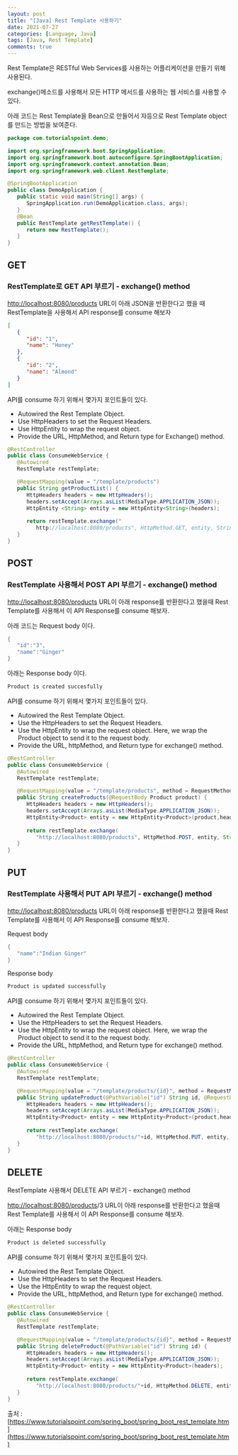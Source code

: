 ```yaml
---
layout: post
title: "[Java] Rest Template 사용하기"
date: 2021-07-27
categories: [Language, Java]
tags: [Java, Rest Template]
comments: true
---
```

Rest Template은 RESTful Web Services를 사용하는 어플리케이션을 만들기 위해 사용된다. 

exchange()메소드를 사용해서 모든 HTTP 메서드를 사용하는 웹 서비스를 사용할 수 있다. 

아래 코드는 Rest Template을 Bean으로 만들어서 자등으로 Rest Template object를 만드는 방법을 보여준다. 

```java
package com.tutorialspoint.demo;

import org.springframework.boot.SpringApplication;
import org.springframework.boot.autoconfigure.SpringBootApplication;
import org.springframework.context.annotation.Bean;
import org.springframework.web.client.RestTemplate;

@SpringBootApplication
public class DemoApplication {
   public static void main(String[] args) {
      SpringApplication.run(DemoApplication.class, args);
   }
   @Bean
   public RestTemplate getRestTemplate() {
      return new RestTemplate();
   }
}
```

## GET

### RestTemplate로 GET API 부르기 - exchange() method

[http://localhost:8080/products](http://localhost:8080/products) URL이 아래 JSON을 반환한다고 했을 때 RestTemplate을 사용해서 API response를 consume 해보자 

```json
[
   {
      "id": "1",
      "name": "Honey"
   },
   {
      "id": "2",
      "name": "Almond"
   }
]
```

API를 consume 하기 위해서 몇가지 포인트들이 있다. 

- Autowired the Rest Template Object.
- Use HttpHeaders to set the Request Headers.
- Use HttpEntity to wrap the request object.
- Provide the URL, HttpMethod, and Return type for Exchange() method.

```java
@RestController
public class ConsumeWebService {
   @Autowired
   RestTemplate restTemplate;

   @RequestMapping(value = "/template/products")
   public String getProductList() {
      HttpHeaders headers = new HttpHeaders();
      headers.setAccept(Arrays.asList(MediaType.APPLICATION_JSON));
      HttpEntity <String> entity = new HttpEntity<String>(headers);
      
      return restTemplate.exchange("
         http://localhost:8080/products", HttpMethod.GET, entity, String.class).getBody();
   }
}
```

## POST

### RestTemplate 사용해서 POST API 부르기 - exchange() method

[http://localhost:8080/products](http://localhost:8080/products) URL이 아래 response를 반환한다고 했을때 Rest Template를 사용해서 이 API Response를 consume 해보자. 

아래 코드는 Request body 이다. 

```java
{
   "id":"3",
   "name":"Ginger"
}
```

아래는 Response body 이다. 

```java
Product is created succesfully
```

API를 consume 하기 위해서 몇가지 포인트들이 있다. 

- Autowired the Rest Template Object.
- Use the HttpHeaders to set the Request Headers.
- Use the HttpEntity to wrap the request object. Here, we wrap the Product object to send it to the request body.
- Provide the URL, httpMethod, and Return type for exchange() method.

```java
@RestController
public class ConsumeWebService {
   @Autowired
   RestTemplate restTemplate;

   @RequestMapping(value = "/template/products", method = RequestMethod.POST)
   public String createProducts(@RequestBody Product product) {
      HttpHeaders headers = new HttpHeaders();
      headers.setAccept(Arrays.asList(MediaType.APPLICATION_JSON));
      HttpEntity<Product> entity = new HttpEntity<Product>(product,headers);
      
      return restTemplate.exchange(
         "http://localhost:8080/products", HttpMethod.POST, entity, String.class).getBody();
   }
}
```

## PUT

### RestTemplate 사용해서 PUT API 부르기 - exchange() method

[http://localhost:8080/products](http://localhost:8080/products) URL이 아래 response를 반환한다고 했을때 Rest Template를 사용해서 이 API Response를 consume 해보자. 

Request body 

```java
{
   "name":"Indian Ginger"
}
```

Response body 

```java
Product is updated successfully
```

API를 consume 하기 위해서 몇가지 포인트들이 있다. 

- Autowired the Rest Template Object.
- Use the HttpHeaders to set the Request Headers.
- Use the HttpEntity to wrap the request object. Here, we wrap the Product object to send it to the request body.
- Provide the URL, httpMethod, and Return type for exchange() method.

```java
@RestController
public class ConsumeWebService {
   @Autowired
   RestTemplate restTemplate;

   @RequestMapping(value = "/template/products/{id}", method = RequestMethod.PUT)
   public String updateProduct(@PathVariable("id") String id, @RequestBody Product product) {
      HttpHeaders headers = new HttpHeaders();
      headers.setAccept(Arrays.asList(MediaType.APPLICATION_JSON));
      HttpEntity<Product> entity = new HttpEntity<Product>(product,headers);
      
      return restTemplate.exchange(
         "http://localhost:8080/products/"+id, HttpMethod.PUT, entity, String.class).getBody();
   }
}
```

## DELETE

RestTemplate 사용해서 DELETE API 부르기 - exchange() method

[http://localhost:8080/products](http://localhost:8080/products)/3 URL이 아래 response를 반환한다고 했을때 Rest Template를 사용해서 이 API Response를 consume 해보자. 

아래는 Response body

```java
Product is deleted successfully
```

API를 consume 하기 위해서 몇가지 포인트들이 있다. 

- Autowired the Rest Template Object.
- Use the HttpHeaders to set the Request Headers.
- Use the HttpEntity to wrap the request object.
- Provide the URL, httpMethod, and Return type for exchange() method.

```java
@RestController
public class ConsumeWebService {
   @Autowired
   RestTemplate restTemplate;

   @RequestMapping(value = "/template/products/{id}", method = RequestMethod.DELETE)
   public String deleteProduct(@PathVariable("id") String id) {
      HttpHeaders headers = new HttpHeaders();
      headers.setAccept(Arrays.asList(MediaType.APPLICATION_JSON));
      HttpEntity<Product> entity = new HttpEntity<Product>(headers);
      
      return restTemplate.exchange(
         "http://localhost:8080/products/"+id, HttpMethod.DELETE, entity, String.class).getBody();
   }
}
```

출처 : [https://www.tutorialspoint.com/spring_boot/spring_boot_rest_template.htm](https://www.tutorialspoint.com/spring_boot/spring_boot_rest_template.htm)